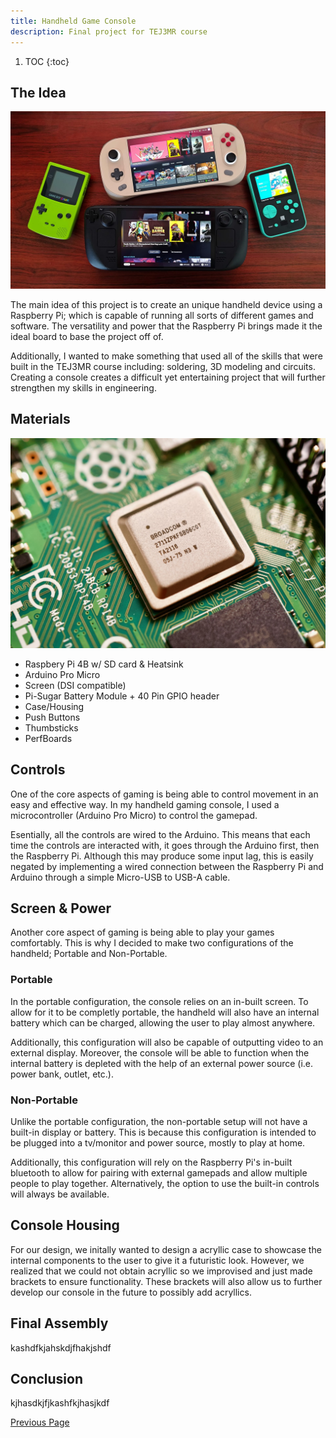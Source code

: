 ```yaml
---
title: Handheld Game Console
description: Final project for TEJ3MR course
---
```


1. TOC
{:toc}

## The Idea
![Console Picture](./Assets/handhelds1.jpg)

The main idea of this project is to create an unique handheld device using a Raspberry Pi; which is capable of running all sorts of different games and software. The versatility and power that the Raspberry Pi brings made it the ideal board to base the project off of.

Additionally, I wanted to make something that used all of the skills that were built in the TEJ3MR course including: soldering, 3D modeling and circuits. Creating a console creates a difficult yet entertaining project that will further strengthen my skills in engineering.

## Materials
![Raspberry Pi Image](./Assets/pi4b.jpg)
- Raspbery Pi 4B w/ SD card & Heatsink
- Arduino Pro Micro
- Screen (DSI compatible)
- Pi-Sugar Battery Module + 40 Pin GPIO header
- Case/Housing
- Push Buttons
- Thumbsticks
- PerfBoards

## Controls
One of the core aspects of gaming is being able to control movement in an easy and effective way. In my handheld gaming console, I used a microcontroller (Arduino Pro Micro) to control the gamepad.

Esentially, all the controls are wired to the Arduino. This means that each time the controls are interacted with, it goes through the Arduino first, then the Raspberry Pi. Although this may produce some input lag, this is easily negated by implementing a wired connection between the Raspberry Pi and  Arduino through a simple Micro-USB to USB-A cable.

## Screen & Power
Another core aspect of gaming is being able to play your games comfortably. This is why I decided to make two configurations of the handheld; Portable and Non-Portable.

### Portable
In the portable configuration, the console relies on an in-built screen. To allow for it to be completly portable, the handheld will also have an internal battery which can be charged, allowing the user to play almost anywhere. 

Additionally, this configuration will also be capable of outputting video to an external display. Moreover, the console will be able to function when the internal battery is depleted with the help of an external power source (i.e. power bank, outlet, etc.).

### Non-Portable
Unlike the portable configuration, the non-portable setup will not have a built-in display or battery. This is because this configuration is intended to be plugged into a tv/monitor and power source, mostly to play at home. 

Additionally, this configuration will rely on the Raspberry Pi's in-built bluetooth to allow for pairing with external gamepads and allow multiple people to play together. Alternatively, the option to use the built-in controls will always be available.

## Console Housing
For our design, we initally wanted to design a acryllic case to showcase the internal components to the user to give it a futuristic look. However, we realized that we could not obtain acryllic so we improvised and just made brackets to ensure functionality. These brackets will also allow us to further develop our console in the future to possibly add acryllics.

## Final Assembly
kashdfkjahskdjfhakjshdf

## Conclusion
kjhasdkjfjkashfkjhasjkdf

[Previous Page](./)
